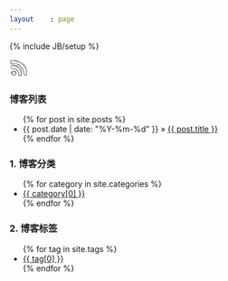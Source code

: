 ```yaml
---
layout    : page
---
```

{% include JB/setup %}

<div class="blogrss">
  <a target="_blank" href="{{ BASE_PATH }}atom.xml"><img width="32" height="32" src="/assets/storage/image/rss.png"/></a>
</div>

### 博客列表

<ul>
  {% for post in site.posts %}
    <li>
      <span>{{ post.date | date: "%Y-%m-%d" }}</span> &raquo; 
      <a target="_blank" href="{{ BASE_PATH }}{{ post.url }}">{{ post.title }}</a>
    </li>
  {% endfor %}
</ul>

### 1. 博客分类
<ul>
  {% for category in site.categories %} 
    <li>
      <a target="_blank" href="{{ BASE_PATH }}categories.html#{{ category[0] }}-ref">{{ category[0] }}</a>
    </li>
  {% endfor %}
</ul>

### 2. 博客标签
<ul class="tag_box inline">
  {% for tag in site.tags %} 
    <li>
      <a target="_blank" href="{{ BASE_PATH }}tags.html#{{ tag[0] }}-ref">{{ tag[0] }}</a>
    </li>
  {% endfor %}
</ul>
